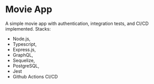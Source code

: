 # Movie App
A simple movie app with authentication, integration tests, and CI/CD implemented.
Stacks: 
- Node.js, 
- Typescript, 
- Express.js, 
- GraphQL, 
- Sequelize, 
- PostgreSQL, 
- Jest
- Github Actions CI/CD
